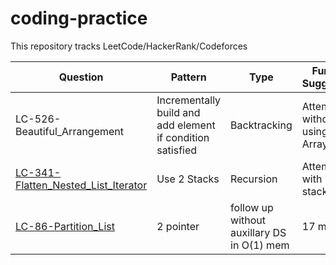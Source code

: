 # coding-practice
This repository tracks LeetCode/HackerRank/Codeforces

Question | Pattern | Type | Further Suggestion |time 1 |time 2| Notes | Link 
|--- | --- | --- | --- |--- |--- | --- | --- |
|LC-526-Beautiful_Arrangement | Incrementally build and add element if condition satisfied | Backtracking | Attempt it without using ArrayList | 50 mins |  
|[LC-341-Flatten_Nested_List_Iterator](recursion/LC-341-Flatten_Nested_List_Iterator)| Use 2 Stacks | Recursion | Attempth with 2 stacks only | 15 mins
|[LC-86-Partition_List](Linked_List/LC-86-Partition_List.java) | 2 pointer | follow up without auxillary DS in O(1) mem | 17 mins |
